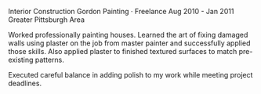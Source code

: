 Interior Construction
Gordon Painting · Freelance
Aug 2010 - Jan 2011
Greater Pittsburgh Area

Worked professionally painting houses.  Learned the art of fixing damaged walls using plaster on the job from master painter and successfully applied those skills.  Also applied plaster to finished textured surfaces to match pre-existing patterns.

Executed careful balance in adding polish to my work while meeting project deadlines.
